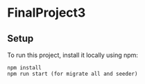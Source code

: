 # FinalProject3
## Setup
To run this project, install it locally using npm:

```
npm install
npm run start (for migrate all and seeder)
```